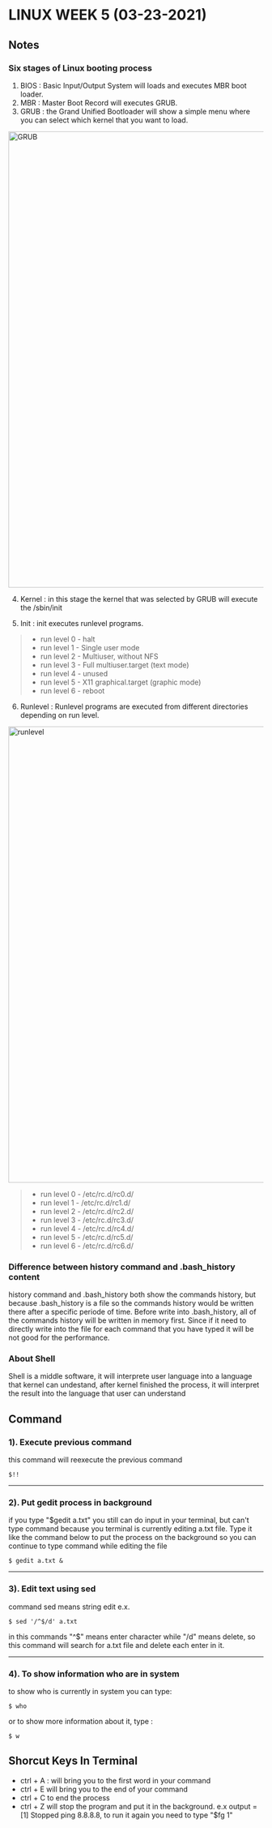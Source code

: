 # LINUX WEEK 5 (03-23-2021)
## Notes
### Six stages of Linux booting process
1. BIOS : Basic Input/Output System will loads and executes MBR boot loader.
2. MBR : Master Boot Record will executes GRUB.
3. GRUB : the Grand Unified Bootloader will show a simple menu where you can select which kernel that you want to load.
<img src="GRUB.png" alt="GRUB" title="GRUB" width="900" />

4. Kernel : in this stage the kernel that was selected by GRUB will execute the /sbin/init

5. Init : init executes runlevel programs.
> * run level 0 - halt
> * run level 1 - Single user mode
> * run level 2 - Multiuser, without NFS
> * run level 3 - Full multiuser.target (text mode)
> * run level 4 - unused
> * run level 5 - X11 graphical.target (graphic mode)
> * run level 6 - reboot

6. Runlevel : Runlevel programs are executed from different directories depending on run level.
<img src="runlevel.png" alt="runlevel" title="runlevel" width="900" />

> * run level 0 - /etc/rc.d/rc0.d/
> * run level 1 - /etc/rc.d/rc1.d/
> * run level 2 - /etc/rc.d/rc2.d/
> * run level 3 - /etc/rc.d/rc3.d/
> * run level 4 - /etc/rc.d/rc4.d/
> * run level 5 - /etc/rc.d/rc5.d/
> * run level 6 - /etc/rc.d/rc6.d/

### Difference between history command and .bash_history content
history command and .bash_history both show the commands history, but because .bash_history is a file so the commands history would be written there after a specific periode of time. Before write into .bash_history, all of the commands history will be written in memory first. Since if it need to directly write into the file for each command that you have typed it will be not good for the performance.

### About Shell
Shell is a middle software, it will interprete user language into a language that kernel can undestand, after kernel finished the process, it will interpret the result into the language that user can understand

## Command
### 1). Execute previous command
this command will reexecute the previous command
```
$!!
```

---
### 2). Put gedit process in background
if you type "$gedit a.txt" you still can do input in your terminal, but can't type command because you terminal is currently editing a.txt file. Type it like the command below to put the process on the background so you can continue to type command while editing the file
```
$ gedit a.txt &
```

---
### 3). Edit text using sed
command sed means string edit e.x.
```
$ sed '/^$/d' a.txt
```
in this commands "^$" means enter character while "/d" means delete, so this command will search for a.txt file and delete each enter in it.

---
### 4). To show information who are in system
to show who is currently in system you can type:
```
$ who
```
or to show more information about it, type :
```
$ w
```

## Shorcut Keys In Terminal
* ctrl + A : will bring you to the first word in your command
* ctrl + E will bring you to the end of your command
* ctrl + C to end the process
* ctrl + Z will stop the program and put it in the background. e.x output = [1] Stopped ping 8.8.8.8, to run it again you need to type "$fg 1"